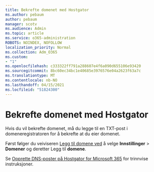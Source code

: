 ```yaml
---
title: Bekrefte domenet med Hostgator
ms.author: pebaum
author: pebaum
manager: scotv
ms.audience: Admin
ms.topic: article
ms.service: o365-administration
ROBOTS: NOINDEX, NOFOLLOW
localization_priority: Normal
ms.collection: Adm_O365
ms.custom:
- "1"
ms.openlocfilehash: c333322ff791a288607e4f6a090d655106e93420
ms.sourcegitcommit: 8bc60ec34bc1e40685e3976576e04a2623f63a7c
ms.translationtype: MT
ms.contentlocale: nb-NO
ms.lasthandoff: 04/15/2021
ms.locfileid: "51824300"
---
```

# <a name="verify-your-domain-with-hostgator"></a>Bekrefte domenet med Hostgator

Hvis du vil bekrefte domenet, må du legge til en TXT-post i domeneregistratoren for å bekrefte at du eier domenet. 

Først følger du veiviseren [Legg til domene ved](https://admin.microsoft.com/Adminportal#/Domains) å velge **Innstillinger** \> **Domener** og deretter Legg til **domene**.
  
Se [Opprette DNS-poster på Hostgator for Microsoft 365](https://docs.microsoft.com/microsoft-365/admin/dns/create-dns-records-at-hostgator) for trinnvise instruksjoner.